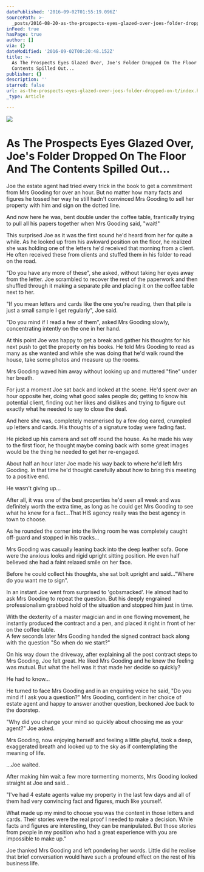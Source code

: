 ```yaml
---
datePublished: '2016-09-02T01:55:19.096Z'
sourcePath: >-
  _posts/2016-08-20-as-the-prospects-eyes-glazed-over-joes-folder-dropped-on-t.md
inFeed: true
hasPage: true
author: []
via: {}
dateModified: '2016-09-02T00:20:48.152Z'
title: >-
  As The Prospects Eyes Glazed Over, Joe's Folder Dropped On The Floor And The
  Contents Spilled Out...
publisher: {}
description: ''
starred: false
url: as-the-prospects-eyes-glazed-over-joes-folder-dropped-on-t/index.html
_type: Article

---
```

![](https://the-grid-user-content.s3-us-west-2.amazonaws.com/bf06f92e-a497-4be1-92ba-3700b2c605b8.jpg)

# As The Prospects Eyes Glazed Over, Joe's Folder Dropped On The Floor And The Contents Spilled Out...

Joe the estate agent had tried every trick in the book to get a commitment from Mrs Gooding for over an hour. But no matter how many facts and figures he tossed her way he still hadn't convinced Mrs Gooding to sell her property with him and sign on the dotted line.

And now here he was, bent double under the coffee table, frantically trying to pull all his papers together when Mrs Gooding said, "wait!"

This surprised Joe as it was the first sound he'd heard from her for quite a while. As he looked up from his awkward position on the floor, he realized she was holding one of the letters he'd received that morning from a client. He often received these from clients and stuffed them in his folder to read on the road.

"Do you have any more of these", she asked, without taking her eyes away from the letter. Joe scrambled to recover the rest of the paperwork and then shuffled through it making a separate pile and placing it on the coffee table next to her.

"If you mean letters and cards like the one you're reading, then that pile is just a small sample I get regularly", Joe said.

"Do you mind if I read a few of them", asked Mrs Gooding slowly, concentrating intently on the one in her hand.

At this point Joe was happy to get a break and gather his thoughts for his next push to get the property on his books. He told Mrs Gooding to read as many as she wanted and while she was doing that he'd walk round the house, take some photos and measure up the rooms.

Mrs Gooding waved him away without looking up and muttered "fine" under her breath.

For just a moment Joe sat back and looked at the scene. He'd spent over an hour opposite her, doing what good sales people do; getting to know his potential client, finding out her likes and dislikes and trying to figure out exactly what he needed to say to close the deal.

And here she was, completely mesmerised by a few dog eared, crumpled up letters and cards. His thoughts of a signature today were fading fast.

He picked up his camera and set off round the house. As he made his way to the first floor, he thought maybe coming back with some great images would be the thing he needed to get her re-engaged.

About half an hour later Joe made his way back to where he'd left Mrs Gooding. In that time he'd thought carefully about how to bring this meeting to a positive end.

He wasn't giving up...

After all, it was one of the best properties he'd seen all week and was definitely worth the extra time, as long as he could get Mrs Gooding to see what he knew for a fact...That HIS agency really was the best agency in town to choose.

As he rounded the corner into the living room he was completely caught off-guard and stopped in his tracks...

Mrs Gooding was casually leaning back into the deep leather sofa. Gone were the anxious looks and rigid upright sitting position. He even half believed she had a faint relaxed smile on her face.

Before he could collect his thoughts, she sat bolt upright and said..."Where do you want me to sign".

In an instant Joe went from surprised to 'gobsmacked'. He almost had to ask Mrs Gooding to repeat the question. But his deeply engrained professionalism grabbed hold of the situation and stopped him just in time.

With the dexterity of a master magician and in one flowing movement, he instantly produced the contract and a pen, and placed it right in front of her on the coffee table.  
A few seconds later Mrs Gooding handed the signed contract back along with the question "So when do we start?"

On his way down the driveway, after explaining all the post contract steps to Mrs Gooding, Joe felt great. He liked Mrs Gooding and he knew the feeling was mutual. But what the hell was it that made her decide so quickly?

He had to know...

He turned to face Mrs Gooding and in an enquiring voice he said, "Do you mind if I ask you a question?" Mrs Gooding, confident in her choice of estate agent and happy to answer another question, beckoned Joe back to the doorstep.

"Why did you change your mind so quickly about choosing me as your agent?" Joe asked.

Mrs Gooding, now enjoying herself and feeling a little playful, took a deep, exaggerated breath and looked up to the sky as if contemplating the meaning of life.

...Joe waited.

After making him wait a few more tormenting moments, Mrs Gooding looked straight at Joe and said...

"I've had 4 estate agents value my property in the last few days and all of them had very convincing fact and figures, much like yourself.

What made up my mind to choose you was the content in those letters and cards. Their stories were the real proof I needed to make a decision. While facts and figures are interesting, they can be manipulated. But those stories from people in my position who had a great experience with you are impossible to make up."

Joe thanked Mrs Gooding and left pondering her words. Little did he realise that brief conversation would have such a profound effect on the rest of his business life.